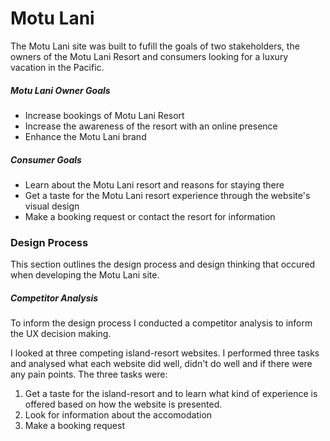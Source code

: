 # Motu Lani
The Motu Lani site was built to fufill the goals of two stakeholders, the owners of the Motu Lani Resort and consumers looking for a luxury vacation in the Pacific.

##### Motu Lani Owner Goals
- Increase bookings of Motu Lani Resort
- Increase the awareness of the resort with an online presence 
- Enhance the Motu Lani brand

##### Consumer Goals
- Learn about the Motu Lani resort and reasons for staying there
- Get a taste for the Motu Lani resort experience through the website's visual design 
- Make a booking request or contact the resort for information

### Design Process
This section outlines the design process and design thinking that occured when developing the Motu Lani site.

##### Competitor Analysis
To inform the design process I conducted a competitor analysis to inform the UX decision making. 

I looked at three competing island-resort websites. I performed three tasks and analysed what each website did well, didn't do well and if there were any pain points. 
The three tasks were:
1) Get a taste for the island-resort and to learn what kind of experience is offered based on how the website is presented.
2) Look for information about the accomodation
3) Make a booking request